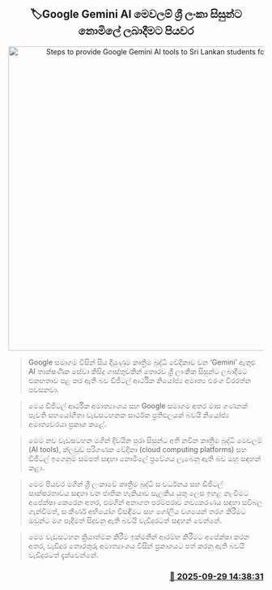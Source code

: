 <p align='center'><b><h2 align='center' title='Steps to provide Google Gemini AI tools to Sri Lankan students for free'>🏷Google Gemini AI මෙවලම් ශ්‍රී ලංකා සිසුන්ට නොමිලේ ලබාදීමට පියවර</h2></b></p>
<p align='center'><img src='https://helakuru.sgp1.cdn.digitaloceanspaces.com/esana/images/lib/gemini-ai.jpg' width='600' alt='Steps to provide Google Gemini AI tools to Sri Lankan students for free'></p>

> Google සමාගම විසින් සිය දියුණුම කෘත්‍රිම බුද්ධි වේදිකාව වන ‘Gemini’ ඇතුළු AI තාක්ෂණික සේවා කිසිදු ගාස්තුවකින් තොරව ශ්‍රී ලාංකික සිසුන්ට ලබාදීමට එකඟතාව පළ කර ඇති බව ඩිජිටල් ආර්ථික නියෝජ්‍ය අමාත්‍ය එරංග වීරරත්න පවසනවා.

> මෙය ඩිජිටල් ආර්ථික අමාත්‍යාංශය සහ Google සමාගම අතර මාස ගණනක් පැවති සහයෝගීතා වැඩසටහනක සාර්ථක ප්‍රතිඵලයක් බවයි නියෝජ්‍ය අමාත්‍යවරයා ප්‍රකාශ කළේ.

> මෙම නව වැඩසටහන මගින් දිවයින පුරා සිසුන්ට අති නවීන කෘත්‍රිම බුද්ධි මෙවලම් (AI tools), ක්ලවුඩ් පරිගණක වේදිකා (cloud computing platforms) සහ ඩිජිටල් ඉගෙනුම් සම්පත් සඳහා නොමිලේ ප්‍රවේශය ලැබෙනු ඇති බව ඔහු සඳහන් කළා.

> මෙම පියවර මගින් ශ්‍රී ලංකාවේ කෘත්‍රිම බුද්ධි සංවර්ධනය සහ ඩිජිටල් සාක්ෂරතාවය සඳහා වන ජාතික හැකියාව සැලකිය යුතු ලෙස ඉහළ නැංවීමට අපේක්ෂා කෙරෙන අතර, එමගින් අනාගත පරම්පරාව නව්‍යකරණය සඳහා සවිබල ගැන්වීමත්, සංකීර්ණ අභියෝග විසඳීමට සහ ගෝලීය වශයෙන් තරග කිරීමට ඔවුන්ට මග පෑදීමත් සිදුවනු ඇති බවයි වැඩිදුරටත් සඳහන් වෙන්නේ.

> මෙම වැඩසටහන ක්‍රියාත්මක කිරීම ඉක්මනින් ආරම්භ කිරීමට අපේක්ෂා කරන අතර, වැඩිදුර තොරතුරු අමාත්‍යාංශය විසින් ප්‍රකාශයට පත් කරනු ඇති බවයි වැඩිදුරටත් දැක්වෙන්නේ.



<h3 align='right'><a href='https://www.helakuru.lk/esana/p/114070/'>📅 2025-09-29 14:38:31</a></h3>

